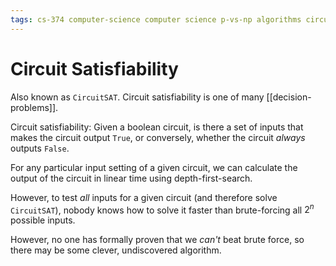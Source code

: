 ```yaml
---
tags: cs-374 computer-science computer science p-vs-np algorithms circuit-satisfiability np-complete decision-problems
---
```


# Circuit Satisfiability

Also known as `CircuitSAT`. Circuit satisfiability is one of many [[decision-problems]].

Circuit satisfiability: Given a boolean circuit, is there a set of inputs that makes the circuit output `True`, or conversely, whether the circuit _always_ outputs `False`.

For any particular input setting of a given circuit, we can calculate the output of the circuit in linear time using depth-first-search.

However, to test _all_ inputs for a given circuit (and therefore solve `CircuitSAT`), nobody knows how to solve it faster than brute-forcing all $2^n$ possible inputs.

However, no one has formally proven that we _can't_ beat brute force, so there may be some clever, undiscovered algorithm.
